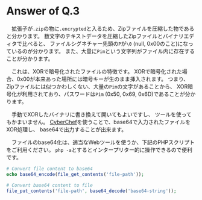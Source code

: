 # Answer of Q.3

　拡張子が`.zip`の物に`.encrypted`と入るため、Zipファイルを圧縮した物であると分かります。
数文字のテキストデータを圧縮したZipファイルとバイナリエディタで比べると、
ファイルシグネチャー先頭の`P`が`\0` (null, 0x00のこと)になっているのが分かります。
また、大量に`Pim`という文字列がファイル内に存在することが分かります。

　これは、XORで暗号化されたファイルの特徴です。
XORで暗号化された場合、0x00が本来あった場所には暗号キーが生のまま挿入されます。
つまり、Zipファイルには似つかわしくない、大量の`Pim`の文字があることから、
XOR暗号化が利用されており、パスワードは`Pim` (0x50, 0x69, 0x6D)であることが分かります。

　手動でXORしたバイナリに書き換えて開いてもよいですし、
ツールを使ってもかまいません。
[CyberChef](https://cyberchef.io/)を使うことで、base64で入力されたファイルをXOR処理し、
base64で出力することが出来ます。

　ファイルのbase64化は、適当なWebツールを使うか、下記のPHPスクリプトをご利用ください。
`php -a`とするとインタープリター的に操作できるので便利です。

```php
# Convert file content to base64
echo base64_encode(file_get_contents('file-path'));

# Convert base64 content to file
file_put_contents('file-path', base64_decode('base64-string'));
```

